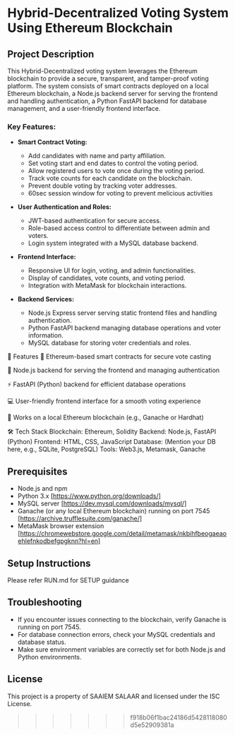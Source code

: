 # Hybrid-Decentralized Voting System Using Ethereum Blockchain

## Project Description
This Hybrid-Decentralized voting system leverages the Ethereum blockchain to provide a secure, transparent, and tamper-proof voting platform. The system consists of smart contracts deployed on a local Ethereum blockchain, a Node.js backend server for serving the frontend and handling authentication, a Python FastAPI backend for database management, and a user-friendly frontend interface.

### Key Features:
- **Smart Contract Voting:**
  - Add candidates with name and party affiliation.
  - Set voting start and end dates to control the voting period.
  - Allow registered users to vote once during the voting period.
  - Track vote counts for each candidate on the blockchain.
  - Prevent double voting by tracking voter addresses.
  - 60sec session window for voting to prevent melicious activities

- **User Authentication and Roles:**
  - JWT-based authentication for secure access.
  - Role-based access control to differentiate between admin and voters.
  - Login system integrated with a MySQL database backend.

- **Frontend Interface:**
  - Responsive UI for login, voting, and admin functionalities.
  - Display of candidates, vote counts, and voting period.
  - Integration with MetaMask for blockchain interactions.

- **Backend Services:**
  - Node.js Express server serving static frontend files and handling authentication.
  - Python FastAPI backend managing database operations and voter information.
  - MySQL database for storing voter credentials and roles.

🚀 Features
🔐 Ethereum-based smart contracts for secure vote casting

🧠 Node.js backend for serving the frontend and managing authentication

⚡ FastAPI (Python) backend for efficient database operations

💻 User-friendly frontend interface for a smooth voting experience

🔄 Works on a local Ethereum blockchain (e.g., Ganache or Hardhat)

🛠️ Tech Stack
Blockchain: Ethereum, Solidity
Backend: Node.js, FastAPI (Python)
Frontend: HTML, CSS, JavaScript
Database: (Mention your DB here, e.g., SQLite, PostgreSQL)
Tools: Web3.js, Metamask, Ganache

## Prerequisites
- Node.js and npm
- Python 3.x [https://www.python.org/downloads/]
- MySQL server [https://dev.mysql.com/downloads/mysql/]
- Ganache (or any local Ethereum blockchain) running on port 7545 [https://archive.trufflesuite.com/ganache/]
- MetaMask browser extension [https://chromewebstore.google.com/detail/metamask/nkbihfbeogaeaoehlefnkodbefgpgknn?hl=en]

## Setup Instructions
Please refer RUN.md for SETUP guidance

## Troubleshooting
- If you encounter issues connecting to the blockchain, verify Ganache is running on port 7545.
- For database connection errors, check your MySQL credentials and database status.
- Make sure environment variables are correctly set for both Node.js and Python environments.

## License
This project is a property of SAAIEM SALAAR and licensed under the ISC License.
>>>>>>> f918b06f1bac24186d5428118080d5e52909381a
